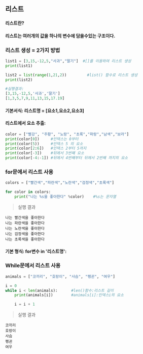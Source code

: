 ## 리스트

#### 리스트란?

#### 리스트는 여러개의 값을 하나의 변수에 담을수있는 구조이다.

### 리스트 생성 = 2가지 방법

```python
list1 = [3,15,-12,5,"사과","딸기"]  #[]를 이용하여 리스트 생성
print(list1)

list2 = list(range(1,21,2))         #list() 함수로 리스트 생성
print(list2)

#실행결과:
[3,15,-12,5,'사과','딸기']
[1,3,5,7,9,11,13,15,17.19]
```

#### 기본서식: 리스트명 = [요소1,요소2,요소3]

#### 리스트에서 요소 추출:

```python
color = ["빨강", "주황", "노랑", "초록","파랑","남색","보라"]
print(color[0])     #인덱스는 0부터
print(color(5))     #인덱스 5 의 요소
print(color[2:6])   #인덱스 2부터 5까지
print(color[-3])    #뒤에서 3번째 요소
print(color[-4:-1]) #뒤에서 4번째부터 뒤에서 2번째 까지의 요소
```

### for문에서 리스트 사용

```python
colors = ["빨간색","파란색","노란색","검정색","초록색"]

for color in colors:
    print("나는 %s을 좋아한다" %color)    #%s는 문자열
```

> 실행 결과

```
나는 빨간색을 좋아한다
나는 파란색을 좋아한다
나는 노란색을 좋아한다
나는 검정색을 좋아한다
나는 초록색을 좋아한다
```

#### 기본 형식: for변수 in '리스트명':

### While문에서 리스트 사용

```python
animals = ["코끼리", "호랑이", "사슴", "펭귄", "여우"]

i = 0
while i < len(animals):      #len()함수:리스트 길이
    print(animals[i])        #animals[i]:인덱스i의 요소

    i = i + 1
```

> 실행 결과

```
코끼리
호랑이
사슴
펭귄
여우
```

